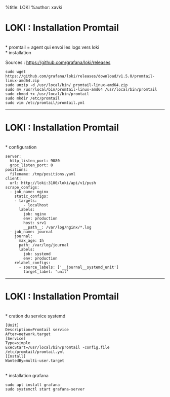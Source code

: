 %title: LOKI
%author: xavki


# LOKI : Installation Promtail


<br>
* promtail = agent qui envoi les logs vers loki

<br>
* installation

Sources : https://github.com/grafana/loki/releases

```
sudo wget https://github.com/grafana/loki/releases/download/v1.5.0/promtail-linux-amd64.zip
sudo unzip -d /usr/local/bin/ promtail-linux-amd64.zip
sudo mv /usr/local/bin/promtail-linux-amd64 /usr/local/bin/promtail
sudo chmod +x /usr/local/bin/promtail
sudo mkdir /etc/promtail
sudo vim /etc/promtail/promtail.yml
```

-------------------------------------------------------------------------------

# LOKI : Installation Promtail

<br>
* configuration

```
server:
  http_listen_port: 9080
  grpc_listen_port: 0
positions:
  filename: /tmp/positions.yaml
client:
  url: http://loki:3100/loki/api/v1/push
scrape_configs:
  - job_name: nginx
    static_configs:
    - targets:
        - localhost
      labels:
        job: nginx
        env: production
        host: srv1
        __path__: /var/log/nginx/*.log
  - job_name: journal
    journal:
      max_age: 1h
      path: /var/log/journal
      labels:
        job: systemd
        env: production
    relabel_configs:
      - source_labels: ['__journal__systemd_unit']
        target_label: 'unit'
```

-------------------------------------------------------------------------------

# LOKI : Installation Promtail

<br>
* cration du service systemd

```
[Unit]
Description=Promtail service
After=network.target
[Service]
Type=simple
ExecStart=/usr/local/bin/promtail -config.file /etc/promtail/promtail.yml
[Install]
WantedBy=multi-user.target
```


<br>
* installation grafana

```
sudo apt install grafana
sudo systemctl start grafana-server
```
